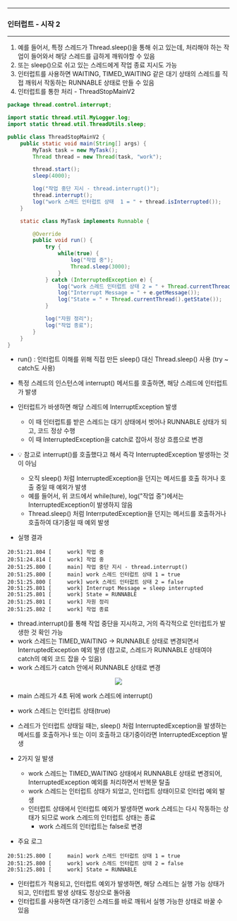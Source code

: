 -----
### 인터럽트 - 시작 2
-----
1. 예를 들어서, 특정 스레드가 Thread.sleep()을 통해 쉬고 있는데, 처리해야 하는 작업이 들어와서 해당 스레드를 급하게 깨워야할 수 있음
2. 또는 sleep()으로 쉬고 있는 스레드에게 작업 종료 지시도 가능
3. 인터럽트를 사용하면 WAITING, TIMED_WAITING 같은 대기 상태의 스레드를 직접 깨워서 작동하는 RUNNABLE 상태로 만들 수 있음
4. 인터럽트를 통한 처리 - ThreadStopMainV2
```java
package thread.control.interrupt;

import static thread.util.MyLogger.log;
import static thread.util.ThreadUtils.sleep;

public class ThreadStopMainV2 {
    public static void main(String[] args) {
        MyTask task = new MyTask();
        Thread thread = new Thread(task, "work");

        thread.start();
        sleep(4000);

        log("작업 중단 지시 - thread.interrupt()");
        thread.interrupt();
        log("work 스레드 인터럽트 상태  1 = " + thread.isInterrupted());
    }

    static class MyTask implements Runnable {

        @Override
        public void run() {
            try {
                while(true) {
                    log("작업 중");
                    Thread.sleep(3000);
                }
            } catch (InterruptedException e) {
                log("work 스레드 인터럽트 상태 2 = " + Thread.currentThread().isInterrupted());
                log("Interrupt Message = " + e.getMessage());
                log("State = " + Thread.currentThread().getState());
            }

            log("자원 정리");
            log("작업 종료");
        }
    }
}
```
  - run() : 인터럽트 이해를 위해 직접 만든 sleep() 대신 Thread.sleep() 사용 (try ~ catch도 사용)
  - 특정 스레드의 인스턴스에 interrupt() 메서드를 호출하면, 해당 스레드에 인터럽트가 발생
  - 인터럽트가 바생하면 해당 스레드에 InterruptException 발생
    + 이 때 인터럽트를 받은 스레드는 대기 상태에서 벗어나 RUNNABLE 상태가 되고, 코드 정상 수행
    + 이 때 InterruptedException을 catch로 잡아서 정상 흐름으로 변경

  - 💡 참고로 interrupt()를 호출했다고 해서 즉각 InterruptedException 발생하는 것이 아님
     + 오직 sleep() 처럼 InterruptedException을 던지는 메서드를 호출 하거나 호출 중일 때 예외가 발생
     + 예를 들어서, 위 코드에서 while(ture), log("작업 중")에서는 InterruptedException이 발생하지 않음
     + Thread.sleep() 처럼 InterrputedException을 던지는 메서드를 호출하거나 호출하여 대기중일 때 예외 발생

  - 실행 결과
```
20:51:21.804 [     work] 작업 중
20:51:24.814 [     work] 작업 중
20:51:25.800 [     main] 작업 중단 지시 - thread.interrupt()
20:51:25.800 [     main] work 스레드 인터럽트 상태 1 = true
20:51:25.800 [     work] work 스레드 인터럽트 상태 2 = false
20:51:25.801 [     work] Interrupt Message = sleep interrupted
20:51:25.801 [     work] State = RUNNABLE
20:51:25.801 [     work] 자원 정리
20:51:25.802 [     work] 작업 종료
```
  - thread.interrupt()를 통해 작업 중단을 지시하고, 거의 즉각적으로 인터럽트가 발생한 것 확인 가능
  - work 스레드는 TIMED_WAITING → RUNNABLE 상태로 변경되면서 InterruptedException 예외 발생 (참고로, 스레드가 RUNNABLE 상태여야 catch의 예외 코드 잡을 수 있음)
  - work 스레드가 catch 안에서 RUNNABLE 상태로 변경

<div align="center">
<img src="https://github.com/user-attachments/assets/f005223c-9d16-4c56-814b-fcf9aa67e081">
</div>

  - main 스레드가 4초 뒤에 work 스레드에 interrupt()
  - work 스레드는 인터럽트 상태(true)
  - 스레드가 인터럽트 상태일 때는, sleep() 처럼 InterruptedException을 발생하는 메서드를 호출하거나 또는 이미 호출하고 대기중이라면 InterruptedException 발생
  - 2가지 일 발생
    + work 스레드는 TIMED_WAITING 상태에서 RUNNABLE 상태로 변경되어, InterruptedException 예외를 처리하면서 반복문 탈출
    + work 스레드는 인터럽트 상태가 되었고, 인터럽트 상태이므로 인터럽 예외 발생
    + 인터럽트 상태에서 인터럽트 예외가 발생하면 work 스레드는 다시 작동하는 상태가 되므로 work 스레드의 인터럽트 상태는 종료
      * work 스레드의 인터럽트는 false로 변경

   - 주요 로그
```
20:51:25.800 [     main] work 스레드 인터럽트 상태 1 = true
20:51:25.800 [     work] work 스레드 인터럽트 상태 2 = false
20:51:25.801 [     work] State = RUNNABLE
```
   - 인터럽트가 적용되고, 인터럽트 예외가 발생하면, 해당 스레드는 실행 가능 상태가되고, 인터럽트 발생 상태도 정상으로 돌아옴
   - 인터럽트를 사용하면 대기중인 스레드를 바로 깨워서 실행 가능한 상태로 바꿀 수 있음
